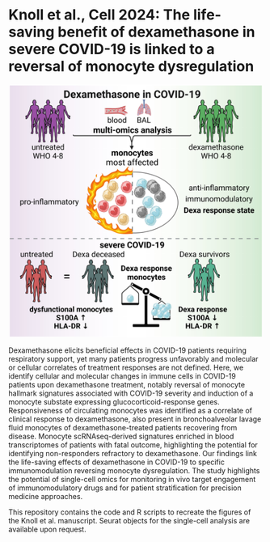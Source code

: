 # Knoll et al., Cell 2024: The life-saving benefit of dexamethasone in severe COVID-19 is linked to a reversal of monocyte dysregulation

<p align="center">
  <img src="https://github.com/knollr/COVID_Dexa/blob/main/Graphical_Abstract_2024.jpg" width="500" />
</p>

Dexamethasone elicits beneficial effects in COVID-19 patients requiring respiratory support, yet many patients progress unfavorably and molecular or cellular correlates of treatment responses are not defined. Here, we identify cellular and molecular changes in immune cells in COVID-19 patients upon dexamethasone treatment, notably reversal of monocyte hallmark signatures associated with COVID-19 severity and induction of a monocyte substate expressing glucocorticoid-response genes. Responsiveness of circulating monocytes was identified as a correlate of clinical response to dexamethasone, also present in bronchoalveolar lavage fluid monocytes of dexamethasone-treated patients recovering from disease. Monocyte scRNAseq-derived signatures enriched in blood transcriptomes of patients with fatal outcome, highlighting the potential for identifying non-responders refractory to dexamethasone. Our findings link the life-saving effects of dexamethasone in COVID-19 to specific immunomodulation reversing monocyte dysregulation. The study highlights the potential of single-cell omics for monitoring in vivo target engagement of immunomodulatory drugs and for patient stratification for precision medicine approaches.


This repository contains the code and R scripts to recreate the figures of the Knoll et al. manuscript. Seurat objects for the single-cell analysis are available upon request.


